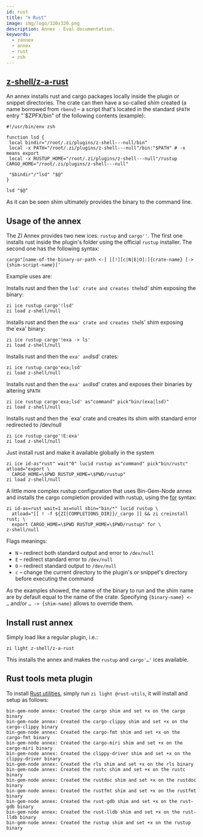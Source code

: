 ```yaml
---
id: rust
title: "🌀 Rust"
image: img/logo/320x320.png
description: Annex - Eval documentation.
keywords:
  - zannex
  - annex
  - rust
  - zsh
---
```


<!-- @format -->

## <i class="fa-brands fa-github"></i> [z-shell/z-a-rust][]

An annex installs rust and cargo packages locally inside the plugin or snippet directories. The crate can then have a so-called _shim_ created (a name borrowed from `rbenv`) – a script that's located in the standard `$PATH` entry "`$ZPFX/bin" of the following contents (example):

```shell showLineNumbers
#!/usr/bin/env zsh

function lsd {
 local bindir="/root/.zi/plugins/z-shell---null/bin"
 local -x PATH="/root/.zi/plugins/z-shell---null"/bin:"$PATH" # -x means export
 local -x RUSTUP_HOME="/root/.zi/plugins/z-shell---null"/rustup CARGO_HOME="/root/.zi/plugins/z-shell---null"

 "$bindir"/"lsd" "$@"
}

lsd "$@"
```

As it can be seen shim ultimately provides the binary to the command line.

## Usage of the annex

The ZI Annex provides two new ices: `rustup` and `cargo''`. The first one installs rust inside the plugin's folder using the official `rustup` installer. The second one has the following syntax:

`cargo"[name-of-the-binary-or-path <-] [[!][c|N|E|O]:]{crate-name} [-> {shim-script-name}]'`

Example uses are:

Installs rust and then the `lsd' crate and creates the`lsd' shim exposing the binary:

```shell showLineNumbers
zi ice rustup cargo'!lsd'
zi load z-shell/null
```

Installs rust and then the `exa' crate and creates the`ls' shim exposing the`exa' binary:

```shell showLineNumbers
zi ice rustup cargo'!exa -> ls'
zi load z-shell/null
```

Installs rust and then the `exa' and`lsd' crates:

```shell showLineNumbers
zi ice rustup cargo'exa;lsd'
zi load z-shell/null
```

Installs rust and then the `exa' and`lsd' crates and exposes their binaries by altering `$PATH`

```shell showLineNumbers
zi ice rustup cargo'exa;lsd' as"command" pick"bin/(exa|lsd)"
zi load z-shell/null
```

Installs rust and then the `exa' crate and creates its shim with standard error redirected to /dev/null

```shell showLineNumbers
zi ice rustup cargo'!E:exa'
zi load z-shell/null
```

Just install rust and make it available globally in the system

```shell showLineNumbers
zi ice id-as"rust" wait"0" lucid rustup as"command" pick"bin/rustc" atload="export \
  CARGO_HOME=\$PWD RUSTUP_HOME=\$PWD/rustup"
zi load z-shell/null
```

A little more complex rustup configuration that uses Bin-Gem-Node annex and installs the cargo completion provided with rustup, using the [for](/docs/guides/syntax/for) syntax:

```shell showLineNumbers
zi id-as=rust wait=1 as=null sbin="bin/*" lucid rustup \
  atload="[[ ! -f ${ZI[COMPLETIONS_DIR]}/_cargo ]] && zi creinstall rust; \
  export CARGO_HOME=\$PWD RUSTUP_HOME=\$PWD/rustup" for \
z-shell/null
```

Flags meanings:

- `N` – redirect both standard output and error to `/dev/null`
- `E` – redirect standard error to `/dev/null`
- `O` – redirect standard output to `/dev/null`
- `c` – change the current directory to the plugin's or snippet's directory before executing the command

As the examples showed, the name of the binary to run and the shim name are by default equal to the name of the crate. Specifying `{binary-name} <- …` and/or `… -> {shim-name}` allows to override them.

## Install rust annex

Simply load like a regular plugin, i.e.:

```shell
zi light z-shell/z-a-rust
```

This installs the annex and makes the `rustup` and `cargo'…'` ices available.

## Rust tools meta plugin

To install [Rust utilities](meta-plugins#@rust-utils), simply run `zi light @rust-utils`, it will install and setup as follows:

```shell showLineNumbers
bin-gem-node annex: Created the cargo shim and set +x on the cargo binary
bin-gem-node annex: Created the cargo-clippy shim and set +x on the cargo-clippy binary
bin-gem-node annex: Created the cargo-fmt shim and set +x on the cargo-fmt binary
bin-gem-node annex: Created the cargo-miri shim and set +x on the cargo-miri binary
bin-gem-node annex: Created the clippy-driver shim and set +x on the clippy-driver binary
bin-gem-node annex: Created the rls shim and set +x on the rls binary
bin-gem-node annex: Created the rustc shim and set +x on the rustc binary
bin-gem-node annex: Created the rustdoc shim and set +x on the rustdoc binary
bin-gem-node annex: Created the rustfmt shim and set +x on the rustfmt binary
bin-gem-node annex: Created the rust-gdb shim and set +x on the rust-gdb binary
bin-gem-node annex: Created the rust-lldb shim and set +x on the rust-lldb binary
bin-gem-node annex: Created the rustup shim and set +x on the rustup binary
```

<!-- end-of-file -->

[z-shell/z-a-rust]: https://github.com/z-shell/z-a-rust
